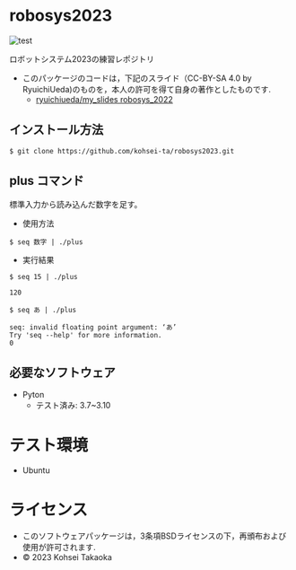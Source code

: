 # robosys2023
![test](https://github.com/kohsei-ta/robosys2023/actions/workflows/test.yml/badge.svg)

ロボットシステム2023の練習レポジトリ
* このパッケージのコードは，下記のスライド（CC-BY-SA 4.0 by RyuichiUeda)のものを，本人の許可を得て自身の著作としたものです.
	* [ryuichiueda/my_slides robosys_2022](https://github.com/ryuichiueda/my_slides/tree/master/robosys_2022)

## インストール方法
```
$ git clone https://github.com/kohsei-ta/robosys2023.git 
```

## plus	コマンド

標準入力から読み込んだ数字を足す。

* 使用方法
```
$ seq 数字 | ./plus
```

* 実行結果
```
$ seq 15 | ./plus
```
```
120
``` 
```
$ seq あ | ./plus
```
```
seq: invalid floating point argument: ‘あ’
Try 'seq --help' for more information.
0
```

## 必要なソフトウェア
* Pyton
  * テスト済み: 3.7~3.10

# テスト環境
* Ubuntu

# ライセンス

* このソフトウェアパッケージは，3条項BSDライセンスの下，再頒布および使用が許可されます.
* © 2023 Kohsei Takaoka
